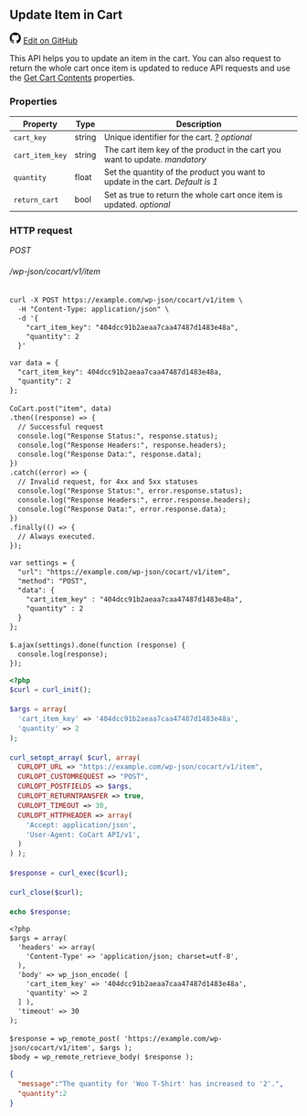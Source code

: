 ## Update Item in Cart ##

<img src="images/github.svg" width="20" height="20" alt="GitHub Mark Logo"> [Edit on GitHub](https://github.com/co-cart/co-cart-docs/blob/master/source/includes/cocart-v1/_update-item-in-cart.md)

This API helps you to update an item in the cart. You can also request to return the whole cart once item is updated to reduce API requests and use the [Get Cart Contents](#get-cart-get-cart-contents) properties.

### Properties ###

| Property        | Type   | Description                                                                                                                 |
| --------------- | ------ | --------------------------------------------------------------------------------------------------------------------------- |
| `cart_key`      | string | Unique identifier for the cart. <a class="label label-info" href="#cart-key">?</a> <i class="label label-info">optional</i> |
| `cart_item_key` | string | The cart item key of the product in the cart you want to update. <i class="label label-info">mandatory</i>                  |
| `quantity`      | float  | Set the quantity of the product you want to update in the cart. <i class="label label-info">Default is 1</i>                |
| `return_cart`   | bool   | Set as true to return the whole cart once item is updated. <i class="label label-info">optional</i>                         |

### HTTP request ###

<div class="api-endpoint">
  <div class="endpoint-data">
    <i class="label label-post">POST</i>
    <h6>/wp-json/cocart/v1/item</h6>
  </div>
</div>

```shell
curl -X POST https://example.com/wp-json/cocart/v1/item \
  -H "Content-Type: application/json" \
  -d '{
    "cart_item_key": "404dcc91b2aeaa7caa47487d1483e48a",
    "quantity": 2
  }'
```

```javascript--node
var data = {
  "cart_item_key": 404dcc91b2aeaa7caa47487d1483e48a,
  "quantity": 2
};

CoCart.post("item", data)
.then((response) => {
  // Successful request
  console.log("Response Status:", response.status);
  console.log("Response Headers:", response.headers);
  console.log("Response Data:", response.data);
})
.catch((error) => {
  // Invalid request, for 4xx and 5xx statuses
  console.log("Response Status:", error.response.status);
  console.log("Response Headers:", error.response.headers);
  console.log("Response Data:", error.response.data);
})
.finally(() => {
  // Always executed.
});
```

```javascript--jquery
var settings = {
  "url": "https://example.com/wp-json/cocart/v1/item",
  "method": "POST",
  "data": {
    "cart_item_key" : "404dcc91b2aeaa7caa47487d1483e48a",
    "quantity" : 2
  }
};

$.ajax(settings).done(function (response) {
  console.log(response);
});
```

```php
<?php
$curl = curl_init();

$args = array(
  'cart_item_key' => '404dcc91b2aeaa7caa47487d1483e48a',
  'quantity' => 2
);

curl_setopt_array( $curl, array(
  CURLOPT_URL => "https://example.com/wp-json/cocart/v1/item",
  CURLOPT_CUSTOMREQUEST => "POST",
  CURLOPT_POSTFIELDS => $args,
  CURLOPT_RETURNTRANSFER => true,
  CURLOPT_TIMEOUT => 30,
  CURLOPT_HTTPHEADER => array(
    'Accept: application/json',
    'User-Agent: CoCart API/v1',
  )
) );

$response = curl_exec($curl);

curl_close($curl);

echo $response;
```

```php--wp-http-api
<?php
$args = array(
  'headers' => array(
    'Content-Type' => 'application/json; charset=utf-8',
  ),
  'body' => wp_json_encode( [
    'cart_item_key' => '404dcc91b2aeaa7caa47487d1483e48a',
    'quantity' => 2
  ] ),
  'timeout' => 30
);

$response = wp_remote_post( 'https://example.com/wp-json/cocart/v1/item', $args );
$body = wp_remote_retrieve_body( $response );
```

```json
{
  "message":"The quantity for 'Woo T-Shirt' has increased to '2'.",
  "quantity":2
}
```
